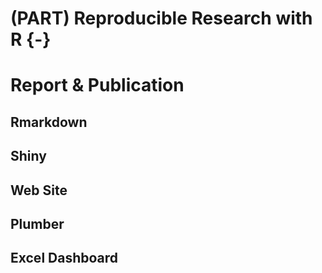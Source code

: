 
# (PART) Reproducible Research with R {-} 

# Report & Publication

## Rmarkdown

## Shiny

## Web Site

## Plumber

## Excel Dashboard

##

